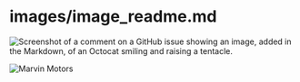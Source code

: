 # images/image_readme.md
![Screenshot of a comment on a GitHub issue showing an image, added in the Markdown, of an Octocat smiling and raising a tentacle.](https://myoctocat.com/assets/images/base-octocat.svg)

![Marvin Motors](https://myoctocat.com/assets/images/base-octocat.svg)

